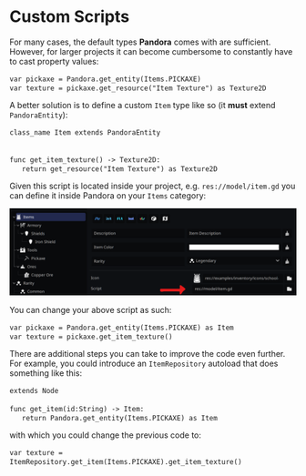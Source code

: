 # Custom Scripts

For many cases, the default types **Pandora** comes with are sufficient. However, for larger projects it can become cumbersome to constantly have to cast property values:

```gdscript
var pickaxe = Pandora.get_entity(Items.PICKAXE)
var texture = pickaxe.get_resource("Item Texture") as Texture2D
```
A better solution is to define a custom `Item` type like so (it **must** extend `PandoraEntity`):
```gdscript
class_name Item extends PandoraEntity


func get_item_texture() -> Texture2D:
   return get_resource("Item Texture") as Texture2D
```
Given this script is located inside your project, e.g. `res://model/item.gd` you can define it inside Pandora on your `Items` category:

![custom-script](../assets/editor-custom-script.png)

You can change your above script as such:
```gdscript
var pickaxe = Pandora.get_entity(Items.PICKAXE) as Item
var texture = pickaxe.get_item_texture()
```
There are additional steps you can take to improve the code even further. For example, you could introduce an `ItemRepository` autoload that does something like this:
```gdscript
extends Node

func get_item(id:String) -> Item:
   return Pandora.get_entity(Items.PICKAXE) as Item
```
with which you could change the previous code to:
```gdscript
var texture = ItemRepository.get_item(Items.PICKAXE).get_item_texture()
```